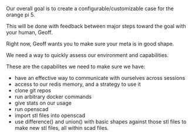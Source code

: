 Our overall goal is to create a configurable/customizable case for the orange pi 5.

This will be done with feedback between major steps toward the goal with your human, Geoff.

Right now, Geoff wants you to make sure your meta is in good shape.

We need a way to quickly assess our environment and capabilities.

These are the capabilites we need to make sure we have:

 - have an effective way to communicate with ourselves across sessions
 - access to our redis memory, and a strategy to use it
 - clone git repos
 - run arbitrary docker commands
 - give stats on our usage
 - run openscad
 - import stl files into openscad
 - use difference() and union() with basic shapes against those stl files to make new stl files, all within scad files.
